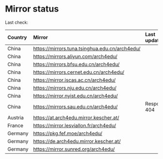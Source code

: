 <script src="./time.js"></script>
# Mirror status
Last check: <script type="text/javascript">localize(1709212707.1520448);</script>

|Country|Mirror|Last update|
|:------|:-----|:----------|
|China|https://mirrors.tuna.tsinghua.edu.cn/arch4edu/|<script type="text/javascript">localize(1709188372);</script>|
|China|https://mirrors.aliyun.com/arch4edu/|<script type="text/javascript">localize(1709145064);</script>|
|China|https://mirrors.bfsu.edu.cn/arch4edu/|<script type="text/javascript">localize(1709188372);</script>|
|China|https://mirrors.cernet.edu.cn/arch4edu/|<script type="text/javascript">localize(1709188372);</script>|
|China|https://mirror.iscas.ac.cn/arch4edu/|<script type="text/javascript">localize(1709145064);</script>|
|China|https://mirrors.nju.edu.cn/arch4edu/|<script type="text/javascript">localize(1709145064);</script>|
|China|https://mirror.nyist.edu.cn/arch4edu/|<script type="text/javascript">localize(1709188372);</script>|
|China|https://mirrors.sau.edu.cn/arch4edu/|Response 404|
|Austria|https://at.arch4edu.mirror.kescher.at/|<script type="text/javascript">localize(1709188372);</script>|
|France|https://mirror.lesviallon.fr/arch4edu/|<script type="text/javascript">localize(1709188372);</script>|
|Germany|https://pkg.fef.moe/arch4edu/|<script type="text/javascript">localize(1709188372);</script>|
|Germany|https://de.arch4edu.mirror.kescher.at/|<script type="text/javascript">localize(1709188372);</script>|
|Germany|https://mirror.sunred.org/arch4edu/|<script type="text/javascript">localize(1709188372);</script>|

<script src="./tablefilter/tablefilter.js"></script>
<script src="./table.js"></script>
